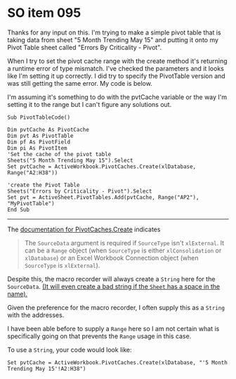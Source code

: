 # SO item 095
Thanks for any input on this. I'm trying to make a simple pivot table that is taking data from sheet "5 Month Trending May 15" and putting it onto my Pivot Table sheet called "Errors By Criticality - Pivot".

When I try to set the pivot cache range with the create method it's returning a runtime error of type mismatch. I've checked the parameters and it looks like I'm setting it up correctly. I did try to specify the PivotTable version and was still getting the same error. My code is below.

I'm assuming it's something to do with the pvtCache variable or the way I'm setting it to the range but I can't figure any solutions out.

```
Sub PivotTableCode()

Dim pvtCache As PivotCache 
Dim pvt As PivotTable
Dim pf As PivotField
Dim pi As PivotItem 
'Set the cache of the pivot table
Sheets("5 Month Trending May 15").Select
Set pvtCache = ActiveWorkbook.PivotCaches.Create(xlDatabase, Range("A2:H38"))

'create the Pivot Table
Sheets("Errors by Criticality - Pivot").Select
Set pvt = ActiveSheet.PivotTables.Add(pvtCache, Range("AP2"), "MyPivotTable") 
End Sub

```

----

The [documentation for PivotCaches.Create](https://msdn.microsoft.com/en-us/library/office/ff839430.aspx) indicates

> The `SourceData` argument is required if `SourceType` isn't `xlExternal`. It can be a `Range` object (when `SourceType` is either `xlConsolidation` or `xlDatabase`) or an Excel Workbook Connection object (when `SourceType` is `xlExternal`).

Despite this, the macro recorder will always create a `String` here for the `SourceData`. [(It will even create a bad string if the `Sheet` has a space in the name).](http://stackoverflow.com/questions/30538131/run-time-error-5-invalid-procedure-call-or-argument/30540014#30540014)

Given the preference for the macro recorder, I often supply this as a `String` with the addresses.

I have been able before to supply a `Range` here so I am not certain what is specifically going on that prevents the `Range` usage in this case.

To use a `String`, your code would look like:

```
Set pvtCache = ActiveWorkbook.PivotCaches.Create(xlDatabase, "'5 Month Trending May 15'!A2:H38")

```
